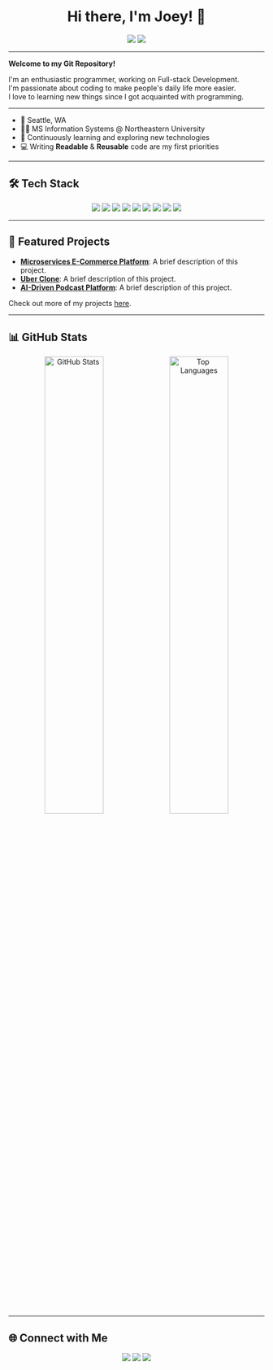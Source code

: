 <!-- Header -->
<h1 align="center">Hi there, I'm Joey! 👋</h1>

<p align="center">
  <a href="https://github.com/zysea23"><img src="https://img.shields.io/github/followers/zysea23?label=Follow&style=social"></a>
  <a href="mailto:yuzhang6767@gmail.com"><img src="https://img.shields.io/badge/Email-Contact-blue"></a>
</p>

---

<!-- Introduction -->
**Welcome to my Git Repository!**

I'm an enthusiastic programmer, working on Full-stack Development. </br>
I'm passionate about coding to make people's daily life more easier.</br>
I love to learning new things since I got acquainted with programming.</br>

---

<!-- About Me Section -->
- 📍 Seattle, WA
- 👨‍💻 MS Information Systems @ Northeastern University
- 🌱 Continuously learning and exploring new technologies
- 💻 Writing **Readable** & **Reusable** code are my first priorities
---

<!-- Tech Stack Section -->
## 🛠️ Tech Stack
<p align="center">
  <img src="https://img.shields.io/badge/Java-ED8B00?style=for-the-badge&logo=java&logoColor=white"/>
  <img src="https://img.shields.io/badge/Python-3776AB?style=for-the-badge&logo=python&logoColor=white"/>
  <img src="https://img.shields.io/badge/JavaScript-323330?style=for-the-badge&logo=javascript&logoColor=F7DF1E"/>
  <img src="https://img.shields.io/badge/TypeScript-007ACC?style=for-the-badge&logo=typescript&logoColor=white"/>
  <img src="https://img.shields.io/badge/React-20232A?style=for-the-badge&logo=react&logoColor=61DAFB"/>
  <img src="https://img.shields.io/badge/Node.js-43853D?style=for-the-badge&logo=node-dot-js&logoColor=white"/>
  <img src="https://img.shields.io/badge/Spring_Boot-6DB33F?style=for-the-badge&logo=spring-boot&logoColor=white"/>
  <img src="https://img.shields.io/badge/Docker-2496ED?style=for-the-badge&logo=docker&logoColor=white"/>
  <img src="https://img.shields.io/badge/PostgreSQL-336791?style=for-the-badge&logo=postgresql&logoColor=white"/>
</p>

---

<!-- Projects Section -->
## 🚀 Featured Projects
- [**Microservices E-Commerce Platform**](https://github.com/your-username/m-e-commerce): A brief description of this project.
- [**Uber Clone**](https://github.com/your-username/uber-clone): A brief description of this project.
- [**AI-Driven Podcast Platform**](https://github.com/your-username/ai-podcast): A brief description of this project.

Check out more of my projects [here](https://github.com/your-username?tab=repositories).

---

<!-- GitHub Stats Section -->
## 📊 GitHub Stats

<p align="center">
  <img src="https://github-readme-stats.vercel.app/api?username=zysea23&show_icons=true&theme=radical" alt="GitHub Stats" width="48%">
  <img src="https://github-readme-stats.vercel.app/api/top-langs/?username=zysea23&layout=compact&theme=radical" alt="Top Languages" width="48%">
</p>

---

<!-- Social Links Section -->
## 🌐 Connect with Me
<p align="center">
  <a href="https://linkedin.com/in/yuzhang67"><img src="https://img.shields.io/badge/LinkedIn-blue?style=for-the-badge&logo=linkedin"></a>
  <a href="https://twitter.com/your-twitter"><img src="https://img.shields.io/badge/Twitter-1DA1F2?style=for-the-badge&logo=twitter&logoColor=white"></a>
  <a href="mailto:youremail@example.com"><img src="https://img.shields.io/badge/Email-Contact-blue?style=for-the-badge&logo=gmail"></a>
</p>

